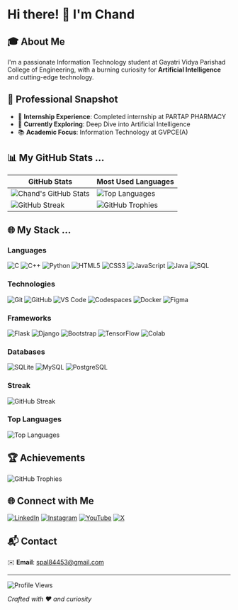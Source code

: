 # Hi there! 👋 I'm Chand

## 🎓 About Me
I'm a passionate Information Technology student at Gayatri Vidya Parishad College of Engineering, with a burning curiosity for **Artificial Intelligence** and cutting-edge technology.

## 🚀 Professional Snapshot
- 💼 **Internship Experience**: Completed internship at PARTAP PHARMACY
- 🌱 **Currently Exploring**: Deep Dive into Artificial Intelligence
- 📚 **Academic Focus**: Information Technology at GVPCE(A)

## 📊 My GitHub Stats ...

| GitHub Stats | Most Used Languages |
|--------------|---------------------|
| ![Chand's GitHub Stats](https://github-readme-stats.vercel.app/api?username=chand6907&show_icons=true&theme=radical&hide_border=true&count_private=true) | ![Top Languages](https://github-readme-stats.vercel.app/api/top-langs/?username=chand6907&layout=compact&theme=radical&hide_border=true) |
| ![GitHub Streak](https://github-readme-streak-stats.herokuapp.com/?user=chand6907&theme=radical&hide_border=true) | ![GitHub Trophies](https://github-profile-trophy.vercel.app/?username=chand6907&theme=radical&margin-w=10&no-frame=true) |




## 🌐 My Stack ...

### Languages
![C](https://img.shields.io/badge/-C-00599C?style=flat-square&logo=c&logoColor=white)
![C++](https://img.shields.io/badge/-C++-00599C?style=flat-square&logo=c%2B%2B&logoColor=white)
![Python](https://img.shields.io/badge/-Python-3670A0?style=flat-square&logo=python&logoColor=ffdd54)
![HTML5](https://img.shields.io/badge/-HTML5-E34F26?style=flat-square&logo=html5&logoColor=white)
![CSS3](https://img.shields.io/badge/-CSS3-1572B6?style=flat-square&logo=css3&logoColor=white)
![JavaScript](https://img.shields.io/badge/-JavaScript-black?style=flat-square&logo=javascript)
![Java](https://img.shields.io/badge/-Java-ED8B00?style=flat-square&logo=openjdk&logoColor=white)
![SQL](https://img.shields.io/badge/-SQL-4479A1?style=flat-square&logo=mysql&logoColor=white)

### Technologies
![Git](https://img.shields.io/badge/-Git-black?style=flat-square&logo=git)
![GitHub](https://img.shields.io/badge/-GitHub-181717?style=flat-square&logo=github)
![VS Code](https://img.shields.io/badge/-VS%20Code-007ACC?style=flat-square&logo=visual-studio-code)
![Codespaces](https://img.shields.io/badge/-Codespaces-181717?style=flat-square&logo=github)
![Docker](https://img.shields.io/badge/-Docker-2496ED?style=flat-square&logo=docker&logoColor=white)
![Figma](https://img.shields.io/badge/-Figma-F24E1E?style=flat-square&logo=figma&logoColor=white)

### Frameworks
![Flask](https://img.shields.io/badge/-Flask-000000?style=flat-square&logo=flask)
![Django](https://img.shields.io/badge/-Django-092E20?style=flat-square&logo=django)
![Bootstrap](https://img.shields.io/badge/-Bootstrap-563D7C?style=flat-square&logo=bootstrap)
![TensorFlow](https://img.shields.io/badge/-TensorFlow-FF6F00?style=flat-square&logo=tensorflow&logoColor=white)
![Colab](https://img.shields.io/badge/-Colab-F9AB00?style=flat-square&logo=google-colab&logoColor=white)

### Databases
![SQLite](https://img.shields.io/badge/-SQLite-07405E?style=flat-square&logo=sqlite)
![MySQL](https://img.shields.io/badge/-MySQL-4479A1?style=flat-square&logo=mysql&logoColor=white)
![PostgreSQL](https://img.shields.io/badge/-PostgreSQL-336791?style=flat-square&logo=postgresql)

### Streak
![GitHub Streak](https://github-readme-streak-stats.herokuapp.com/?user=chand6907&theme=ocean_dark&hide_border=true)


### Top Languages
![Top Languages](https://github-readme-stats.vercel.app/api/top-langs/?username=chand6907&theme=ocean_dark&layout=compact&hide_border=true)

## 🏆 Achievements
![GitHub Trophies](https://github-profile-trophy.vercel.app/?username=chand6907&theme=darkhub&no-frame=true&row=1&column=7)

## 🌐 Connect with Me
[![LinkedIn](https://img.shields.io/badge/-LinkedIn-0077B5?style=flat-square&logo=linkedin&logoColor=white)](https://www.linkedin.com/in/chand-%F0%9F%9A%80-4126b52aa/)
[![Instagram](https://img.shields.io/badge/-Instagram-E4405F?style=flat-square&logo=instagram&logoColor=white)](https://instagram.com/prince_chand_123)
[![YouTube](https://img.shields.io/badge/-YouTube-FF0000?style=flat-square&logo=youtube&logoColor=white)](https://www.youtube.com/@princechand1612)
[![X](https://img.shields.io/badge/-X-000000?style=flat-square&logo=x&logoColor=white)](https://x.com/pc6907)

## 📬 Contact
✉️ **Email**: [spal84453@gmail.com](mailto:spal84453@gmail.com)

---
![Profile Views](https://komarev.com/ghpvc/?username=chand6907&label=Profile%20Views&color=blue&style=plastic)




*Crafted with ❤️ and curiosity*

